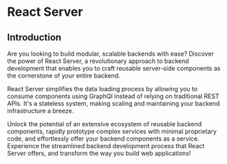 # React Server

## Introduction

Are you looking to build modular, scalable backends with ease? Discover the power of React Server, a revolutionary approach to backend development that enables you to craft reusable server-side components as the cornerstone of your entire backend.

React Server simplifies the data loading process by allowing you to consume components using GraphQl instead of relying on traditional REST APIs. It's a stateless system, making scaling and maintaining your backend infrastructure a breeze.

Unlock the potential of an extensive ecosystem of reusable backend components, rapidly prototype complex services with minimal proprietary code, and effortlessly offer your backend components as a service. Experience the streamlined backend development process that React Server offers, and transform the way you build web applications!